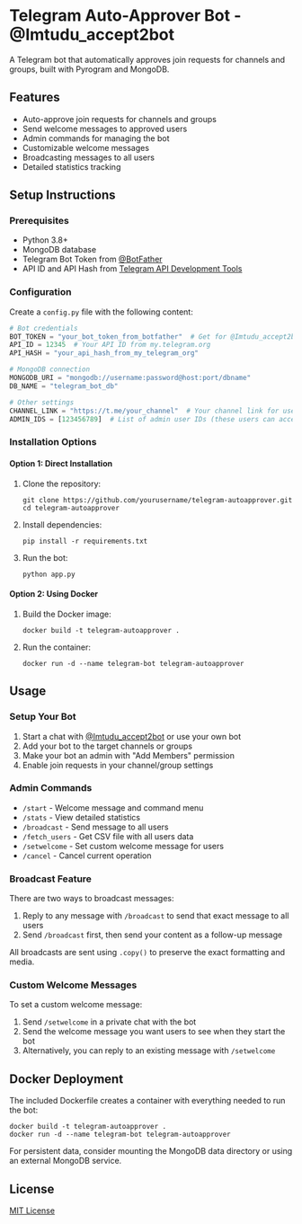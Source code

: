 # Telegram Auto-Approver Bot - @Imtudu_accept2bot

A Telegram bot that automatically approves join requests for channels and groups, built with Pyrogram and MongoDB.

## Features

- Auto-approve join requests for channels and groups
- Send welcome messages to approved users
- Admin commands for managing the bot
- Customizable welcome messages
- Broadcasting messages to all users
- Detailed statistics tracking

## Setup Instructions

### Prerequisites

- Python 3.8+
- MongoDB database
- Telegram Bot Token from [@BotFather](https://t.me/BotFather)
- API ID and API Hash from [Telegram API Development Tools](https://my.telegram.org/apps)

### Configuration

Create a `config.py` file with the following content:

```python
# Bot credentials
BOT_TOKEN = "your_bot_token_from_botfather"  # Get for @Imtudu_accept2bot
API_ID = 12345  # Your API ID from my.telegram.org
API_HASH = "your_api_hash_from_my_telegram_org"

# MongoDB connection
MONGODB_URI = "mongodb://username:password@host:port/dbname"
DB_NAME = "telegram_bot_db"

# Other settings
CHANNEL_LINK = "https://t.me/your_channel"  # Your channel link for users to join
ADMIN_IDS = [123456789]  # List of admin user IDs (these users can access admin commands)
```

### Installation Options

#### Option 1: Direct Installation

1. Clone the repository:
   ```
   git clone https://github.com/yourusername/telegram-autoapprover.git
   cd telegram-autoapprover
   ```

2. Install dependencies:
   ```
   pip install -r requirements.txt
   ```

3. Run the bot:
   ```
   python app.py
   ```

#### Option 2: Using Docker

1. Build the Docker image:
   ```
   docker build -t telegram-autoapprover .
   ```

2. Run the container:
   ```
   docker run -d --name telegram-bot telegram-autoapprover
   ```

## Usage

### Setup Your Bot

1. Start a chat with [@Imtudu_accept2bot](https://t.me/Imtudu_accept2bot) or use your own bot
2. Add your bot to the target channels or groups
3. Make your bot an admin with "Add Members" permission
4. Enable join requests in your channel/group settings

### Admin Commands

- `/start` - Welcome message and command menu
- `/stats` - View detailed statistics
- `/broadcast` - Send message to all users
- `/fetch_users` - Get CSV file with all users data
- `/setwelcome` - Set custom welcome message for users
- `/cancel` - Cancel current operation

### Broadcast Feature

There are two ways to broadcast messages:

1. Reply to any message with `/broadcast` to send that exact message to all users
2. Send `/broadcast` first, then send your content as a follow-up message

All broadcasts are sent using `.copy()` to preserve the exact formatting and media.

### Custom Welcome Messages

To set a custom welcome message:

1. Send `/setwelcome` in a private chat with the bot
2. Send the welcome message you want users to see when they start the bot
3. Alternatively, you can reply to an existing message with `/setwelcome`

## Docker Deployment

The included Dockerfile creates a container with everything needed to run the bot:

```
docker build -t telegram-autoapprover .
docker run -d --name telegram-bot telegram-autoapprover
```

For persistent data, consider mounting the MongoDB data directory or using an external MongoDB service.

## License

[MIT License](LICENSE) 